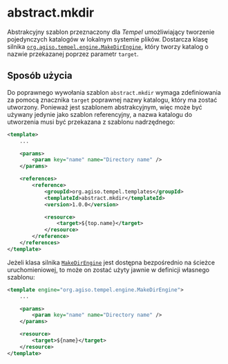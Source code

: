 # abstract.mkdir #

Abstrakcyjny szablon przeznaczony dla *Tempel* umożliwiający tworzenie
pojedynczych katalogów w lokalnym systemie plików. Dostarcza klasę silnika
[`org.agiso.tempel.engine.MakeDirEngine`][MakeDirEngine], który tworzy katalog
o nazwie przekazanej poprzez parametr `target`.

## Sposób użycia ##

Do poprawnego wywołania szablon `abstract.mkdir` wymaga zdefiniowania za pomocą
znacznika `target` poprawnej nazwy katalogu, który ma zostać utworzony. Ponieważ
jest szablonem abstrakcyjnym, więc może być używany jedynie jako szablon
referencyjny, a nazwa katalogu do utworzenia musi być przekazana z szablonu
nadrzędnego:

```xml
<template>
	...

	<params>
		<param key="name" name="Directory name" />
	</params>

	<references>
		<reference>
			<groupId>org.agiso.tempel.templates</groupId>
			<templateId>abstract.mkdir</templateId>
			<version>1.0.0</version>

			<resource>
				<target>${top.name}</target>
			</resource>
		</reference>
	</references>
</template>
```

Jeżeli klasa silnika [`MakeDirEngine`][MakeDirEngine] jest dostępna bezpośrednio
na ścieżce uruchomieniowej, to może on zostać użyty jawnie w definicji własnego
szablonu:

```xml
<template engine="org.agiso.tempel.engine.MakeDirEngine">
	...

	<params>
		<param key="name" name="Directory name" />
	</params>

	<resource>
		<target>${name}</target>
	</resource>
</template>
```

[MakeDirEngine]: src/main/java/org/agiso/tempel/engine/MakeDirEngine.java
